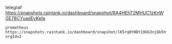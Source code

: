    telegraf https://snapshots.raintank.io/dashboard/snapshot/RA4HEhT2MHUC1zKnWGE78CYuadEvKeIa

    prometheus https://snapshots.raintank.io/dashboard/snapshot/lK5rq0Y0Dt19UG3njQk5hfnBw1P10TWD?orgId=2